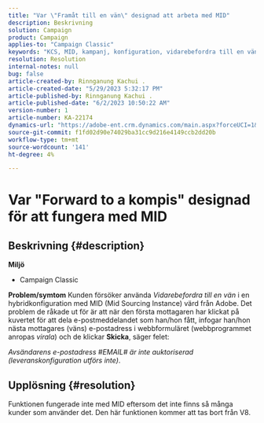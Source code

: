 ```yaml
---
title: "Var \"Framåt till en vän\" designad att arbeta med MID"
description: Beskrivning
solution: Campaign
product: Campaign
applies-to: "Campaign Classic"
keywords: "KCS, MID, kampanj, konfiguration, vidarebefordra till en vän"
resolution: Resolution
internal-notes: null
bug: false
article-created-by: Rinnganung Kachui .
article-created-date: "5/29/2023 5:32:17 PM"
article-published-by: Rinnganung Kachui .
article-published-date: "6/2/2023 10:50:22 AM"
version-number: 1
article-number: KA-22174
dynamics-url: "https://adobe-ent.crm.dynamics.com/main.aspx?forceUCI=1&pagetype=entityrecord&etn=knowledgearticle&id=fcadfebf-46fe-ed11-8f6e-6045bd006b3d"
source-git-commit: f1fd02d90e74029ba31cc9d216e4149ccb2dd20b
workflow-type: tm+mt
source-wordcount: '141'
ht-degree: 4%

---
```


# Var &quot;Forward to a kompis&quot; designad för att fungera med MID

## Beskrivning {#description}

<b>Miljö</b>
- Campaign Classic

<b>Problem/symtom</b>
Kunden försöker använda *Vidarebefordra till en vän* i en hybridkonfiguration med MID (Mid Sourcing Instance) värd från Adobe. Det problem de råkade ut för är att när den första mottagaren har klickat på kuvertet för att dela e-postmeddelandet som han/hon fått, infogar han/hon nästa mottagares (väns) e-postadress i webbformuläret (webbprogrammet anropas *virala*) och de klickar <b>Skicka</b>, säger felet:

*Avsändarens e-postadress #EMAIL# är inte auktoriserad (leveranskonfiguration utförs inte)*.


## Upplösning {#resolution}


Funktionen fungerade inte med MID eftersom det inte finns så många kunder som använder det. Den här funktionen kommer att tas bort från V8.
